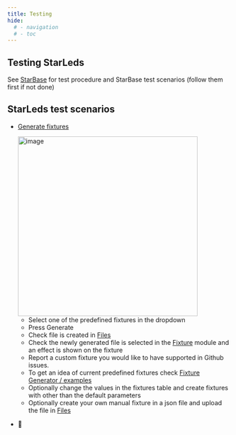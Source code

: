 ```yaml
---
title: Testing
hide:
  # - navigation
  # - toc
---
```


## Testing StarLeds

See [StarBase](/StarDocs/StarBase/Testing) for test procedure and StarBase test scenarios (follow them first if not done)

## StarLeds test scenarios

* [Generate fixtures](/StarDocs/LedMod/LedModFixture%20Generator/)

    <img width="405" alt="image" src="https://github.com/ewowi/StarDocs/assets/138451817/db5875e3-5b80-42a3-8393-5e2d0dbcd830">

    * Select one of the predefined fixtures in the dropdown
    * Press Generate
    * Check file is created in [Files](/StarDocs/SysMod/SysModFiles)
    * Check the newly generated file is selected in the [Fixture](/StarDocs/LedMod/LedModFixture) module and an effect is shown on the fixture
    * Report a custom fixture you would like to have supported in Github issues. 
    * To get an idea of current predefined fixtures check  [Fixture Generator / examples](https://ewowi.github.io/StarDocs/LedMod/LedModFixture%20Generator/#examples)
    * Optionally change the values in the fixtures table and create fixtures with other than the default parameters
    * Optionally create your own manual fixture in a json file and upload the file in [Files](/StarDocs/SysMod/SysModFiles)

* 🚧
